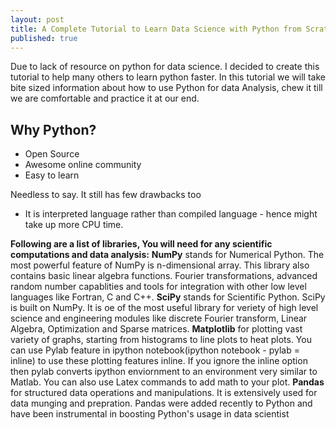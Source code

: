 ```yaml
---
layout: post
title: A Complete Tutorial to Learn Data Science with Python from Scratch
published: true
---
```


Due to lack of resource on python for data science. I decided to create this tutorial to help many others to learn python faster. In this tutorial we will take bite sized information about how to use Python for data Analysis, chew it till we are comfortable and practice it at our end.

## Why Python?
- Open Source 
- Awesome online community
- Easy to learn


Needless to say. It still has few drawbacks too
- It is interpreted language rather than compiled language - hence might take up more CPU time.

**Following are a list of libraries, You will need for any scientific computations and data analysis:**
**NumPy** stands for Numerical Python. The most powerful feature of NumPy is n-dimensional array. This library also contains basic linear algebra functions. Fourier transformations, advanced random number capablities and tools for integration with other low level languages like Fortran, C and C++.
**SciPy** stands for Scientific Python. SciPy is built on NumPy. It is oe of the most useful library for veriety of high level science and engineering modules like discrete Fourier transform, Linear Algebra, Optimization and Sparse matrices.
**Matplotlib** for plotting vast variety of graphs, starting from histograms to line plots to heat plots. You can use Pylab feature in ipython notebook(ipython notebook - pylab = inline) to use these plotting features inline. If you ignore the inline option then pylab converts ipython enviornment to an environment very similar to Matlab. You can also use Latex commands to add math to your plot.
**Pandas** for structured data operations and manipulations. It is extensively used for data munging and prepration. Pandas were added recently to Python and have been instrumental in boosting Python's usage in data scientist 



